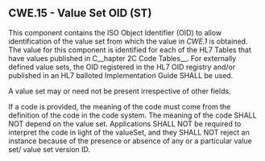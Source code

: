 ## CWE.15 - Value Set OID (ST)

This component contains the ISO Object Identifier (OID) to allow identification of the value set from which the value in _CWE.1_ is obtained. The value for this component is identified for each of the HL7 Tables that have values published in C__hapter 2C Code Tables__. For externally defined value sets, the OID registered in the HL7 OID registry and/or published in an HL7 balloted Implementation Guide SHALL be used.

A value set may or need not be present irrespective of other fields.

If a code is provided, the meaning of the code must come from the definition of the code in the code system. The meaning of the code SHALL NOT depend on the value set. Applications SHALL NOT be required to interpret the code in light of the valueSet, and they SHALL NOT reject an instance because of the presence or absence of any or a particular value set/ value set version ID.

